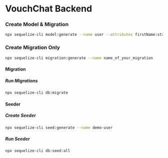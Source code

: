 # VouchChat Backend

### Create Model & Migration

```bash
npx sequelize-cli model:generate --name user --attributes firstName:string,lastName:string,email:string
```

### Create Migration Only

```bash
npx sequelize-cli migration:generate --name name_of_your_migration
```

#### Migration

##### Run Migrations

```bash
npx sequelize-cli db:migrate
```

#### Seeder

##### Create Seeder
```bash
npx sequelize-cli seed:generate --name demo-user
```
##### Run Seeder

```bash
npx sequelize-cli db:seed:all
```